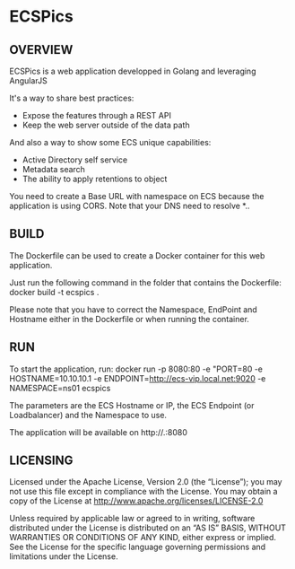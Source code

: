ECSPics
==============

OVERVIEW
--------------

ECSPics is a web application developped in Golang and leveraging AngularJS

It's a way to share best practices:

- Expose the features through a REST API
- Keep the web server outside of the data path

And also a way to show some ECS unique capabilities:

- Active Directory self service
- Metadata search
- The ability to apply retentions to object

You need to create a Base URL with namespace on ECS because the application is using CORS.
Note that your DNS need to resolve *.<ECS Base URL>.

BUILD
--------------

The Dockerfile can be used to create a Docker container for this web application.

Just run the following command in the folder that contains the Dockerfile: docker build -t ecspics . 

Please note that you have to correct the Namespace, EndPoint and Hostname either in the Dockerfile or when running the container.

RUN
--------------

To start the application, run: 
docker run -p 8080:80 -e "PORT=80 -e HOSTNAME=10.10.10.1 -e ENDPOINT=http://ecs-vip.local.net:9020 -e NAMESPACE=ns01 ecspics

The parameters are the ECS Hostname or IP, the ECS Endpoint (or Loadbalancer) and the Namespace to use.

The application will be available on http://.<ip of application host.>:8080

LICENSING
--------------

Licensed under the Apache License, Version 2.0 (the “License”); you may not use this file except in compliance with the License. You may obtain a copy of the License at <http://www.apache.org/licenses/LICENSE-2.0>

Unless required by applicable law or agreed to in writing, software distributed under the License is distributed on an “AS IS” BASIS, WITHOUT WARRANTIES OR CONDITIONS OF ANY KIND, either express or implied. See the License for the specific language governing permissions and limitations under the License.
